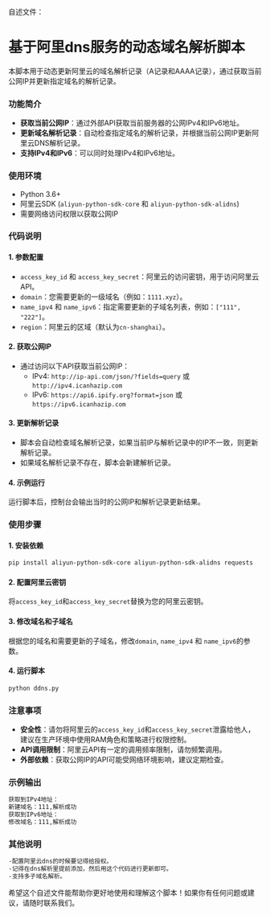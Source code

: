 自述文件：

# 基于阿里dns服务的动态域名解析脚本
本脚本用于动态更新阿里云的域名解析记录（A记录和AAAA记录），通过获取当前公网IP并更新指定域名的解析记录。

### 功能简介
- **获取当前公网IP**：通过外部API获取当前服务器的公网IPv4和IPv6地址。
- **更新域名解析记录**：自动检查指定域名的解析记录，并根据当前公网IP更新阿里云DNS解析记录。
- **支持IPv4和IPv6**：可以同时处理IPv4和IPv6地址。

### 使用环境
- Python 3.6+
- 阿里云SDK (`aliyun-python-sdk-core` 和 `aliyun-python-sdk-alidns`)
- 需要网络访问权限以获取公网IP

### 代码说明
#### 1. 参数配置
- `access_key_id` 和 `access_key_secret`：阿里云的访问密钥，用于访问阿里云API。
- `domain`：您需要更新的一级域名（例如：`1111.xyz`）。
- `name_ipv4` 和 `name_ipv6`：指定需要更新的子域名列表，例如：`["111", "222"]`。
- `region`：阿里云的区域（默认为`cn-shanghai`）。

#### 2. 获取公网IP
- 通过访问以下API获取当前公网IP：
  - IPv4: `http://ip-api.com/json/?fields=query` 或 `http://ipv4.icanhazip.com`
  - IPv6: `https://api6.ipify.org?format=json` 或 `https://ipv6.icanhazip.com`

#### 3. 更新解析记录
- 脚本会自动检查域名解析记录，如果当前IP与解析记录中的IP不一致，则更新解析记录。
- 如果域名解析记录不存在，脚本会新建解析记录。

#### 4. 示例运行
运行脚本后，控制台会输出当时的公网IP和解析记录更新结果。

### 使用步骤
#### 1. 安装依赖
```bash
pip install aliyun-python-sdk-core aliyun-python-sdk-alidns requests
```

#### 2. 配置阿里云密钥
将`access_key_id`和`access_key_secret`替换为您的阿里云密钥。

#### 3. 修改域名和子域名
根据您的域名和需要更新的子域名，修改`domain`, `name_ipv4` 和 `name_ipv6`的参数。

#### 4. 运行脚本
```bash
python ddns.py
```

### 注意事项
- **安全性**：请勿将阿里云的`access_key_id`和`access_key_secret`泄露给他人，建议在生产环境中使用RAM角色和策略进行权限控制。
- **API调用限制**：阿里云API有一定的调用频率限制，请勿频繁调用。
- **外部依赖**：获取公网IP的API可能受网络环境影响，建议定期检查。

### 示例输出
```bash
获取到IPv4地址：
新建域名：111,解析成功
获取到IPv6地址：
修改域名：111,解析成功
```
### 其他说明
```bash
-配置阿里云dns的时候要记得给授权。
-记得在dns解析里提前添加，然后用这个代码进行更新即可。
-支持多子域名解析。
```
希望这个自述文件能帮助你更好地使用和理解这个脚本！如果你有任何问题或建议，请随时联系我们。
